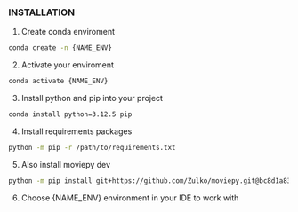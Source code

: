 ### INSTALLATION

1. Create conda enviroment
```bash
conda create -n {NAME_ENV}
```

2. Activate your enviroment

```bash
conda activate {NAME_ENV}
```

3. Install python and pip into your project

```bash
conda install python=3.12.5 pip
```

4. Install requirements packages

```bash
python -m pip -r /path/to/requirements.txt
```

5. Also install moviepy dev
   
```bash
python -m pip install git+https://github.com/Zulko/moviepy.git@bc8d1a831d2d1f61abfdf1779e8df95d523947a5
```

6. Choose {NAME_ENV} environment in your IDE to work with